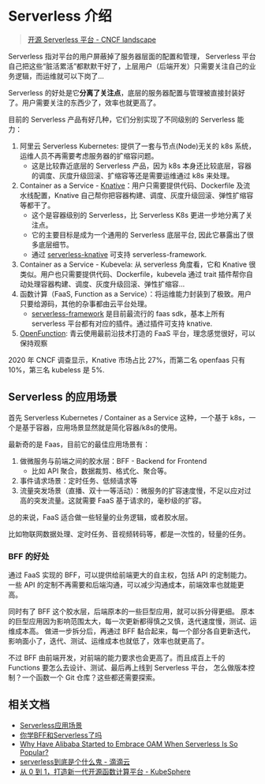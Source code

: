 # Serverless 介绍

>[开源 Serverless 平台 - CNCF landscape](https://landscape.cncf.io/category=installable-platform&format=card-mode&grouping=category)

Serverless 指对平台的用户屏蔽掉了服务器层面的配置和管理， Serverless 平台自己把这些“脏活累活”都默默干好了，上层用户（后端开发）只需要关注自己的业务逻辑，而运维就可以下岗了...

Serverless 的好处是它**分离了关注点**，底层的服务器配置与管理被直接封装好了。用户需要关注的东西少了，效率也就更高了。

目前的 Serverless 产品有好几种，它们分别实现了不同级别的 Serverless 能力：

1. 阿里云 Serverless Kubernetes: 提供了一套与节点(Node)无关的 k8s 系统，运维人员不再需要考虑服务器的扩缩容问题。
    - 这是比较靠近底层的 Serverless 产品，因为 k8s 本身还比较底层，容器的调度、灰度升级回滚、扩缩容等还是需要运维通过 k8s 来处理。
2. Container as a Service - [Knative](https://github.com/knative/serving)：用户只需要提供代码、Dockerfile 及流水线配置，Knative 自己帮你把容器构建、调度、灰度升级回滚、弹性扩缩容等都干了。
    - 这个是容器级别的 Serverless，比 Serverless K8s 更进一步地分离了关注点。
    - 它的主要目标是成为一个通用的 Serverless 底层平台, 因此它暴露出了很多底层细节。
    - 通过 [serverless-knative](https://github.com/serverless/serverless-knative) 可支持 serverless-framework.
3. Container as a Service - Kubevela: 从 serverless 角度看，它和 Knative 很类似。用户也只需要提供代码、Dockerfile，kubevela 通过 trait 插件帮你自动处理容器构建、调度、灰度升级回滚、弹性扩缩容...
4. 函数计算（FaaS, Function as a Service）：将运维能力封装到了极致。用户只要给源码，其他的杂事都由云平台处理。
    - [serverless-framework](https://github.com/serverless/serverless) 是目前最流行的 faas sdk，基本上所有 serverless 平台都有对应的插件。通过插件可支持 knative.
5. [OpenFunction](https://github.com/OpenFunction/OpenFunction): 青云使用最前沿技术打造的 FaaS 平台，理念感觉很好，可以保持观察

2020 年 CNCF 调查显示，Knative 市场占比 27%，而第二名 openfaas 只有 10%，第三名 kubeless 是 5%.

## Serverless 的应用场景

首先 Serverless Kubernetes / Container as a Service 这种，一个基于 k8s，一个是基于容器，应用场景显然就是简化容器/k8s的使用。

最新奇的是 Faas，目前它的最佳应用场景有：

1. 做微服务与前端之间的胶水层：BFF - Backend for Frontend
   - 比如 API 聚合，数据裁剪、格式化、聚合等。
2. 事件请求场景：定时任务、低频请求等
3. 流量突发场景（直播、双十一等活动）：微服务的扩容速度慢，不足以应对过高的突发流量。这就需要 FaaS 基于请求的，毫秒级的扩容。

总的来说，FaaS 适合做一些轻量的业务逻辑，或者胶水层。

比如物联网数据处理、定时任务、音视频转码等，都是一次性的，轻量的任务。

### BFF 的好处

通过 FaaS 实现的 BFF，可以提供给前端更大的自主权，包括 API 的定制能力。
一些 API 的定制不再需要和后端沟通，可以减少沟通成本，前端效率也就能更高。

同时有了 BFF 这个胶水层，后端原本的一些巨型应用，就可以拆分得更细。
原本的巨型应用因为影响范围太大，每一次更新都得慎之又慎，迭代速度慢，测试、运维成本高。
做进一步拆分后，再通过 BFF 黏合起来，每一个部分各自更新迭代，影响面小了，迭代、测试、运维成本也就低了，效率也就更高了。

不过 BFF 由前端开发，对前端的能力要求也会更高了。而且成百上千的 Functions 要怎么去设计、测试、最后再上线到 Serverless 平台，
怎么做版本控制？一个函数一个 Git 仓库？这些都还需要探索。

## 相关文档

- [Serverless应用场景](https://help.aliyun.com/document_detail/65565.html)
- [你学BFF和Serverless了吗](https://juejin.cn/post/6844904185427673095)
- [Why Have Alibaba Started to Embrace OAM When Serverless Is So Popular?](https://www.alibabacloud.com/blog/why-have-alibaba-started-to-embrace-oam-when-serverless-is-so-popular_596593)
- [serverless到底是个什么鬼 - 滴滴云](https://zhuanlan.zhihu.com/p/140419955)
- [从 0 到 1，打造新一代开源函数计算平台 - KubeSphere](https://mp.weixin.qq.com/s?__biz=Mzg4NTU0MzEyMg==&mid=2247495210&idx=1&sn=4a16c23e5ed9f9c000171c134d1edee8)
